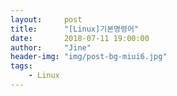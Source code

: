 ```yaml
---
layout:     post
title:      "[Linux]기본명령어"
date:       2018-07-11 19:00:00
author:     "Jine"
header-img: "img/post-bg-miui6.jpg"
tags:
    - Linux
---
```


